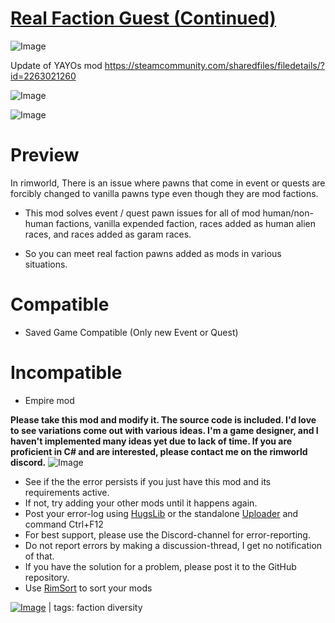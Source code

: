 # [Real Faction Guest (Continued)](https://steamcommunity.com/sharedfiles/filedetails/?id=2886929245)

![Image](https://i.imgur.com/buuPQel.png)

Update of YAYOs mod
https://steamcommunity.com/sharedfiles/filedetails/?id=2263021260

![Image](https://i.imgur.com/pufA0kM.png)
	
![Image](https://i.imgur.com/Z4GOv8H.png)

# Preview

In rimworld, There is an issue where pawns that come in event or quests are forcibly changed to vanilla pawns type even though they are mod factions.

* This mod solves event / quest pawn issues for 
all of mod human/non-human factions, vanilla expended faction, races added as human alien races, and races added as garam races.

* So you can meet real faction pawns added as mods in various situations.



# Compatible

- Saved Game Compatible (Only new Event or Quest)



# Incompatible

- Empire mod



**Please take this mod and modify it. The source code is included.
I'd love to see variations come out with various ideas.
I'm a game designer, and I haven't implemented many ideas yet due to lack of time.
If you are proficient in C# and are interested, please contact me on the rimworld discord.**
![Image](https://i.imgur.com/PwoNOj4.png)



-  See if the the error persists if you just have this mod and its requirements active.
-  If not, try adding your other mods until it happens again.
-  Post your error-log using [HugsLib](https://steamcommunity.com/workshop/filedetails/?id=818773962) or the standalone [Uploader](https://steamcommunity.com/sharedfiles/filedetails/?id=2873415404) and command Ctrl+F12
-  For best support, please use the Discord-channel for error-reporting.
-  Do not report errors by making a discussion-thread, I get no notification of that.
-  If you have the solution for a problem, please post it to the GitHub repository.
-  Use [RimSort](https://github.com/RimSort/RimSort/releases/latest) to sort your mods

 

[![Image](https://img.shields.io/github/v/release/emipa606/RealFactionGuest?label=latest%20version&style=plastic&color=9f1111&labelColor=black)](https://steamcommunity.com/sharedfiles/filedetails/changelog/2886929245) | tags:  faction diversity
